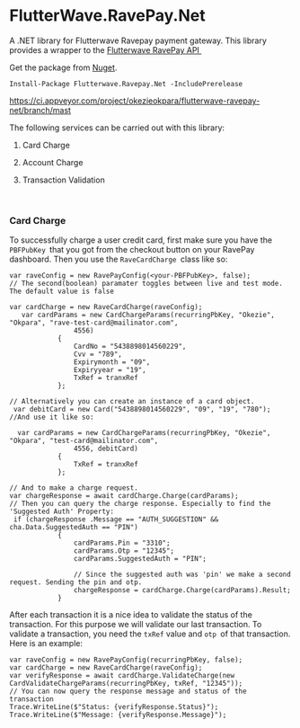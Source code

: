 FlutterWave.RavePay.Net
=======================

A .NET library for Flutterwave Ravepay payment gateway. This library provides a
wrapper to the [Flutterwave RavePay API
​](https://flutterwavedevelopers.readme.io/doc)

Get the package from
[Nuget](https://www.nuget.org/packages/Flutterwave.Ravepay.Net/).

~~~~~~~~~~~~~~~~~~~~~~~~~~~~~~~~~~~~~~~~~~~~~~~~~~~~~~~~~~~~~~~~~~~~~~~~~~~~~~~~
Install-Package	Flutterwave.Ravepay.Net -IncludePrerelease
~~~~~~~~~~~~~~~~~~~~~~~~~~~~~~~~~~~~~~~~~~~~~~~~~~~~~~~~~~~~~~~~~~~~~~~~~~~~~~~~

<https://ci.appveyor.com/project/okezieokpara/flutterwave-ravepay-net/branch/mast>

The following services can be carried out with this library:

1.  Card Charge

2.  Account Charge

3.  Transaction Validation

 

### Card Charge

To successfully charge a user credit card, first make sure you have the
`PBFPubKey `that you got from the checkout button on your RavePay dashboard.
Then you use the `RaveCardCharge `class like so:

~~~~~~~~~~~~~~~~~~~~~~~~~~~~~~~~~~~~~~~~~~~~~~~~~~~~~~~~~~~~~~~~~~~~~~~~~~~~~~~~
var raveConfig = new RavePayConfig(<your-PBFPubKey>, false);
// The second(boolean) paramater toggles between live and test mode. The default value is false

var cardCharge = new RaveCardCharge(raveConfig);
   var cardParams = new CardChargeParams(recurringPbKey, "Okezie", "Okpara", "rave-test-card@mailinator.com",
                4556)
            {
                CardNo = "5438898014560229",
                Cvv = "789",
                Expirymonth = "09",
                Expiryyear = "19",
                TxRef = tranxRef
            };

// Alternatively you can create an instance of a card object.
 var debitCard = new Card("5438898014560229", "09", "19", "780");
//And use it like so:

  var cardParams = new CardChargeParams(recurringPbKey, "Okezie", "Okpara", "test-card@mailinator.com",
                4556, debitCard)
            {
                TxRef = tranxRef
            };

// And to make a charge request.
var chargeResponse = await cardCharge.Charge(cardParams);
// Then you can query the charge response. Especially to find the 'Suggested Auth' Property:
 if (chargeResponse .Message == "AUTH_SUGGESTION" && cha.Data.SuggestedAuth == "PIN")
            {
                cardParams.Pin = "3310";
                cardParams.Otp = "12345";
                cardParams.SuggestedAuth = "PIN";

                // Since the suggested auth was 'pin' we make a second request. Sending the pin and otp.
                chargeResponse = cardCharge.Charge(cardParams).Result;
            }
~~~~~~~~~~~~~~~~~~~~~~~~~~~~~~~~~~~~~~~~~~~~~~~~~~~~~~~~~~~~~~~~~~~~~~~~~~~~~~~~

After each transaction it is a nice idea to validate the status of the
transaction. For this purpose we will validate our last transaction. To validate
a transaction, you need the `txRef` value and `otp `of that transaction. Here is
an example:

~~~~~~~~~~~~~~~~~~~~~~~~~~~~~~~~~~~~~~~~~~~~~~~~~~~~~~~~~~~~~~~~~~~~~~~~~~~~~~~~
var raveConfig = new RavePayConfig(recurringPbKey, false);
var cardCharge = new RaveCardCharge(raveConfig);
var verifyResponse = await cardCharge.ValidateCharge(new CardValidateChargeParams(recurringPbKey, txRef, "12345"));
// You can now query the response message and status of the transaction
Trace.WriteLine($"Status: {verifyResponse.Status}");
Trace.WriteLine($"Message: {verifyResponse.Message}");
~~~~~~~~~~~~~~~~~~~~~~~~~~~~~~~~~~~~~~~~~~~~~~~~~~~~~~~~~~~~~~~~~~~~~~~~~~~~~~~~
